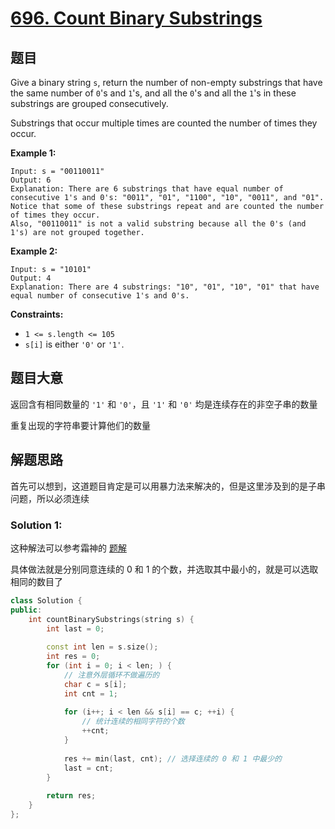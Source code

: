 # [696. Count Binary Substrings](https://leetcode.com/problems/count-binary-substrings/)

## 题目

Give a binary string `s`, return the number of non-empty substrings that have the same number of `0`'s and `1`'s, and all the `0`'s and all the `1`'s in these substrings are grouped consecutively.

Substrings that occur multiple times are counted the number of times they occur.

 

**Example 1:**

```
Input: s = "00110011"
Output: 6
Explanation: There are 6 substrings that have equal number of consecutive 1's and 0's: "0011", "01", "1100", "10", "0011", and "01".
Notice that some of these substrings repeat and are counted the number of times they occur.
Also, "00110011" is not a valid substring because all the 0's (and 1's) are not grouped together.
```

**Example 2:**

```
Input: s = "10101"
Output: 4
Explanation: There are 4 substrings: "10", "01", "10", "01" that have equal number of consecutive 1's and 0's.
```

 

**Constraints:**

- `1 <= s.length <= 105`
- `s[i]` is either `'0'` or `'1'`.

## 题目大意

返回含有相同数量的 `'1'` 和 `'0'`，且 `'1'` 和 `'0'` 均是连续存在的非空子串的数量

重复出现的字符串要计算他们的数量

## 解题思路

首先可以想到，这道题目肯定是可以用暴力法来解决的，但是这里涉及到的是子串问题，所以必须连续 

### Solution 1:

这种解法可以参考霜神的 [题解](https://books.halfrost.com/leetcode/ChapterFour/0600~0699/0696.Count-Binary-Substrings/#%e8%a7%a3%e9%a2%98%e6%80%9d%e8%b7%af)

具体做法就是分别同意连续的 0 和 1 的个数，并选取其中最小的，就是可以选取相同的数目了

````c++
class Solution {
public:
    int countBinarySubstrings(string s) {
        int last = 0;
        
        const int len = s.size();
        int res = 0;
        for (int i = 0; i < len; ) {
            // 注意外层循环不做遍历的
            char c = s[i];
            int cnt = 1;
            
            for (i++; i < len && s[i] == c; ++i) {
                // 统计连续的相同字符的个数
                ++cnt;
            }
            
            res += min(last, cnt); // 选择连续的 0 和 1 中最少的
            last = cnt;
        }
        
        return res;
    }
};
````

